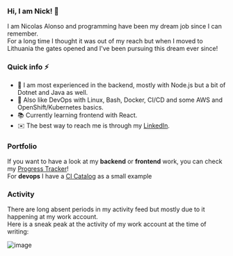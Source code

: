 ### Hi, I am Nick! 👋
I am Nicolas Alonso and programming have been my dream job since I can remember.  
For a long time I thought it was out of my reach but when I moved to Lithuania the gates opened and I've been pursuing this dream ever since!

### Quick info ⚡
- 💪 I am most experienced in the backend, mostly with Node.js but a bit of Dotnet and Java as well.
- 💼 Also like DevOps with Linux, Bash, Docker, CI/CD and some AWS and OpenShift/Kubernetes basics.
- 📚 Currently learning frontend with React.
- ✉️ The best way to reach me is through my [LinkedIn](https://www.linkedin.com/in/nicolas-alonso-11853017a/).

### Portfolio
If you want to have a look at my **backend** or **frontend** work, you can check my [Progress Tracker](https://github.com/n-alonso/ci-catalog)!  
For **devops** I have a [CI Catalog](https://github.com/n-alonso/ci-catalog) as a small example

### Activity
There are long absent periods in my activity feed but mostly due to it happening at my work account.  
Here is a sneak peak at the activity of my work account at the time of writing:  

![image](https://github.com/user-attachments/assets/4c460d59-fa12-430d-97f3-e954c7d29acb)
